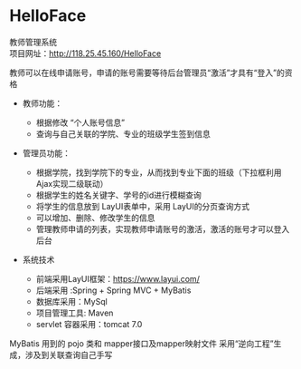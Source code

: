 # HelloFace
教师管理系统 <br/>
项目网址：http://118.25.45.160/HelloFace<br/>

教师可以在线申请账号，申请的账号需要等待后台管理员“激活”才具有“登入”的资格<br/>
* 教师功能：<br/>
  	* 根据修改 “个人账号信息”<br/>
  	* 查询与自己关联的学院、专业的班级学生签到信息<br/>
* 管理员功能：<br/>
  	* 根据学院，找到学院下的专业，从而找到专业下面的班级（下拉框利用 Ajax实现二级联动）<br/>
	* 根据学生的姓名关键字、学号的id进行模糊查询<br/>
	* 将学生的信息放到 LayUI表单中，采用 LayUI的分页查询方式<br/>
	* 可以增加、删除、修改学生的信息<br/>
	* 管理教师申请的列表，实现教师申请账号的激活，激活的账号才可以登入后台<br/>

* 系统技术
	* 前端采用LayUI框架：https://www.layui.com/<br/>
	* 后端采用 :Spring + Spring MVC + MyBatis<br/>
	* 数据库采用：MySql<br/>
	* 项目管理工具: Maven<br/>
	* servlet 容器采用：tomcat 7.0<br/>

MyBatis 用到的 pojo 类和 mapper接口及mapper映射文件 采用“逆向工程”生成，涉及到关联查询自己手写<br/>
